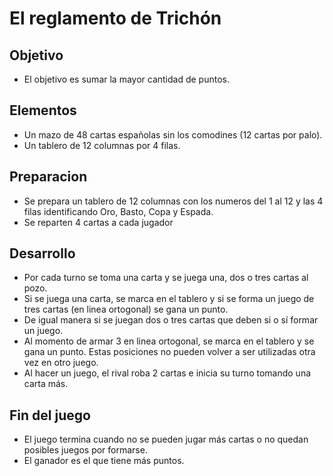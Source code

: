 # El reglamento de Trichón

## Objetivo

* El objetivo es sumar la mayor cantidad de puntos.

## Elementos
* Un mazo de 48 cartas españolas sin los comodines (12 cartas por palo).
* Un tablero de 12 columnas por 4 filas.

## Preparacion
* Se prepara un tablero de 12 columnas con los numeros del 1 al 12 y las 4 filas identificando Oro, Basto, Copa y Espada.
* Se reparten 4 cartas a cada jugador

## Desarrollo

* Por cada turno se toma una carta y se juega una, dos o tres cartas al pozo.
* Si se juega una carta, se marca en el tablero y si se forma un juego de tres cartas (en linea ortogonal) se gana un punto.
* De igual manera si se juegan dos o tres cartas que deben si o sí formar un juego.
* Al momento de armar 3 en linea ortogonal, se marca en el tablero y se gana un punto. Estas posiciones no pueden volver a ser utilizadas otra vez en otro juego.
* Al hacer un juego, el rival roba 2 cartas e inicia su turno tomando una carta más.

## Fin del juego

* El juego termina cuando no se pueden jugar más cartas o no quedan posibles juegos por formarse.
* El ganador es el que tiene más puntos.